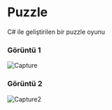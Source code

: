 # Puzzle
C# ile geliştirilen bir puzzle oyunu

### Görüntü 1
![Capture](https://user-images.githubusercontent.com/25087769/55573278-43cc4880-5712-11e9-889c-818c6451013e.PNG)


### Görüntü 2
![Capture2](https://user-images.githubusercontent.com/25087769/55573279-4464df00-5712-11e9-9a28-22bd81251524.PNG)
